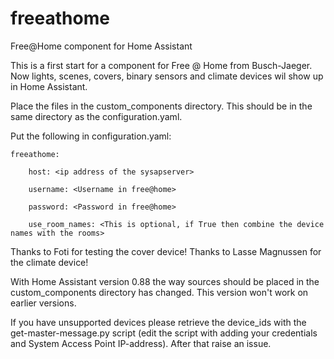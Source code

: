 # freeathome
Free@Home component for Home Assistant

This is a first start for a component for Free @ Home from Busch-Jaeger.
Now lights, scenes, covers, binary sensors and climate devices wil show up in Home Assistant. 

Place the files in the custom_components directory. This should be in the same directory as the configuration.yaml.

Put the following in configuration.yaml:

    freeathome:

        host: <ip address of the sysapserver>

        username: <Username in free@home>
        
        password: <Password in free@home>
        
        use_room_names: <This is optional, if True then combine the device names with the rooms>
  
Thanks to Foti for testing the cover device!
Thanks to Lasse Magnussen for the climate device!

With Home Assistant version 0.88 the way sources should be placed in the custom_components directory has changed. 
This version won't work on earlier versions.

If you have unsupported devices please retrieve the device_ids with the get-master-message.py script (edit the script with adding your credentials and System Access Point IP-address). After that raise an issue.